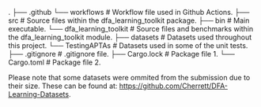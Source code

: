 .
├── .github
	└── workflows				# Workflow file used in Github Actions.
├── src        					# Source files within the dfa_learning_toolkit package.
	├── bin      				# Main executable.
	└── dfa_learning_toolkit	# Source files and benchmarks within the dfa_learning_toolkit module.
├── datasets    				# Datasets used throughout this project.
	└── TestingAPTAs			# Datasets used in some of the unit tests. 
├── .gitignore					# .gitignore file.
├── Cargo.lock      			# Package file 1.
└── Cargo.toml      			# Package file 2.

Please note that some datasets were ommited from the submission due to their size.
These can be found at: https://github.com/Cherrett/DFA-Learning-Datasets.